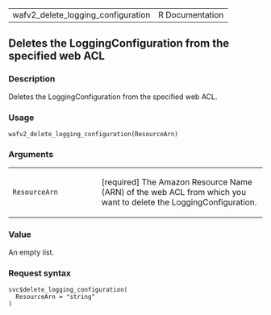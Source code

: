 <table style="width: 100%;">
<tbody>
<tr class="odd">
<td>wafv2_delete_logging_configuration</td>
<td style="text-align: right;">R Documentation</td>
</tr>
</tbody>
</table>

## Deletes the LoggingConfiguration from the specified web ACL

### Description

Deletes the LoggingConfiguration from the specified web ACL.

### Usage

    wafv2_delete_logging_configuration(ResourceArn)

### Arguments

<table>
<colgroup>
<col style="width: 35%" />
<col style="width: 65%" />
</colgroup>
<tbody>
<tr class="odd">
<td><code
id="wafv2_delete_logging_configuration_:_ResourceArn">ResourceArn</code></td>
<td><p>[required] The Amazon Resource Name (ARN) of the web ACL from
which you want to delete the LoggingConfiguration.</p></td>
</tr>
</tbody>
</table>

### Value

An empty list.

### Request syntax

    svc$delete_logging_configuration(
      ResourceArn = "string"
    )
